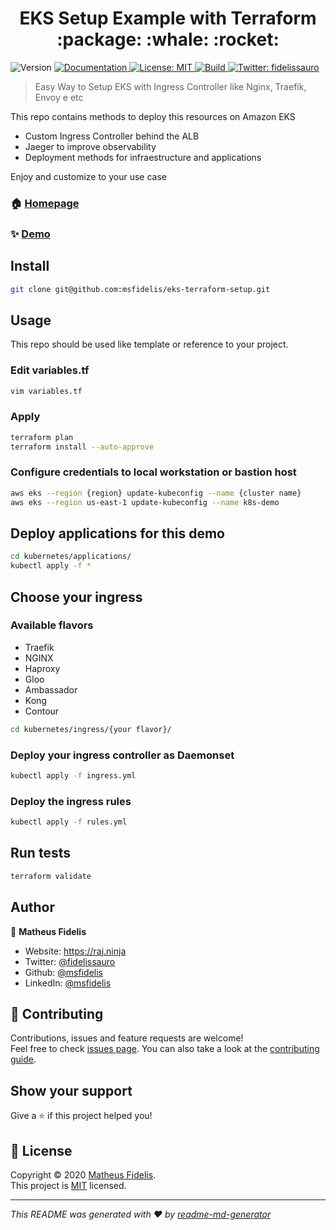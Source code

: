 <h1 align="center"> EKS Setup Example with Terraform :package: :whale: :rocket:  </h1>
<p>
  <img alt="Version" src="https://img.shields.io/badge/version-v0-blue.svg?cacheSeconds=2592000" />
  <a href="/" target="_blank">
    <img alt="Documentation" src="https://img.shields.io/badge/documentation-yes-brightgreen.svg" />
  </a>
  <a href="LICENSE" target="_blank">
    <img alt="License: MIT" src="https://img.shields.io/badge/License-MIT-yellow.svg" />
  </a>
  
  <a href="Terraform Compatibility" target="_blank">
    <img alt="Build" src="https://github.com/msfidelis/eks-terraform-orchestration/workflows/Terraform%20Compatibility/badge.svg?branch=master" />
  </a>
  
  <a href="https://twitter.com/fidelissauro" target="_blank">
    <img alt="Twitter: fidelissauro" src="https://img.shields.io/twitter/follow/fidelissauro.svg?style=social" />
  </a>
</p>

> Easy Way to Setup EKS with Ingress Controller like Nginx, Traefik, Envoy e etc

This repo contains methods to deploy this resources on Amazon EKS 

* Custom Ingress Controller behind the ALB 
* Jaeger to improve observability 
* Deployment methods for infraestructure and applications

Enjoy and customize to your use case 


### 🏠 [Homepage](/)

### ✨ [Demo](/)

## Install

```sh
git clone git@github.com:msfidelis/eks-terraform-setup.git
```

## Usage

This repo should be used like template or reference to your project.


### Edit variables.tf

```sh
vim variables.tf
```

### Apply 

```sh
terraform plan
terraform install --auto-approve
```

### Configure credentials to local workstation or bastion host 

```sh
aws eks --region {region} update-kubeconfig --name {cluster name}
aws eks --region us-east-1 update-kubeconfig --name k8s-demo
```

## Deploy applications for this demo 

```sh
cd kubernetes/applications/
kubectl apply -f *
```

## Choose your ingress

### Available flavors 

* Traefik
* NGINX 
* Haproxy
* Gloo 
* Ambassador
* Kong
* Contour

```sh
cd kubernetes/ingress/{your flavor}/
```

### Deploy your ingress controller as Daemonset

```sh
kubectl apply -f ingress.yml
```

### Deploy the ingress rules

```sh
kubectl apply -f rules.yml
```

## Run tests

```sh
terraform validate
```

## Author

👤 **Matheus Fidelis**

* Website: https://raj.ninja
* Twitter: [@fidelissauro](https://twitter.com/fidelissauro)
* Github: [@msfidelis](https://github.com/msfidelis)
* LinkedIn: [@msfidelis](https://linkedin.com/in/msfidelis)

## 🤝 Contributing

Contributions, issues and feature requests are welcome!<br />Feel free to check [issues page](/issues). You can also take a look at the [contributing guide](CONTRIBUTING.md).

## Show your support

Give a ⭐️ if this project helped you!

## 📝 License

Copyright © 2020 [Matheus Fidelis](https://github.com/msfidelis).<br />
This project is [MIT](LICENSE) licensed.

***
_This README was generated with ❤️ by [readme-md-generator](https://github.com/kefranabg/readme-md-generator)_
